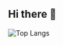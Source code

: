 ## Hi there 👋

![Top Langs](https://github-readme-stats.vercel.app/api/top-langs/?username=F64116045&layout=compact&exclude_repo=Linux2024Fall,SIR-Covid19-Modeling,Personal_Website,FFT-Convolution&theme=dracula)


